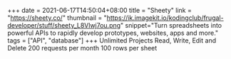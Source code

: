 +++
date = 2021-06-17T14:50:04+08:00
title = "Sheety"
link = "https://sheety.co/"
thumbnail = "https://ik.imagekit.io/kodingclub/frugal-developer/stuff/sheety_L8Vlwj7ou.png"
snippet="Turn spreadsheets into powerful APIs to rapidly develop prototypes, websites, apps and more."
tags = ["API", "database"]
+++
Unlimited Projects
Read, Write, Edit and Delete
200 requests per month
100 rows per sheet
